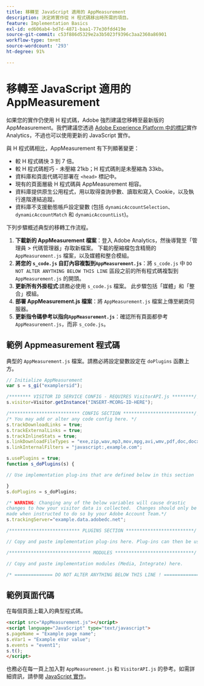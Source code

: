 ```yaml
---
title: 移轉至 JavaScript 適用的 AppMeasurement
description: 決定將實作從 H 程式碼移出時所需的項目。
feature: Implementation Basics
exl-id: ed606ab4-bd7d-4871-baa1-77e30fdd419e
source-git-commit: c53f886d5329e2a3b5023f9396c3aa2360a86901
workflow-type: tm+mt
source-wordcount: '293'
ht-degree: 91%

---
```


# 移轉至 JavaScript 適用的 AppMeasurement

如果您的實作仍使用 H 程式碼，Adobe 強烈建議您移轉至最新版的 AppMeasurement。我們建議您透過 [Adobe Experience Platform 中的標記](../launch/overview.md)實作 Analytics，不過也可以使用更新的 JavaScript 實作。

與 H 程式碼相比，AppMeasurement 有下列顯著變更：

* 較 H 程式碼快 3 到 7 倍。
* 較 H 程式碼輕巧 - 未壓縮 21kb；H 程式碼則是未壓縮為 33kb。
* 資料庫和頁面代碼可部署在 `<head>` 標記中。
* 現有的頁面層級 H 程式碼與 AppMeasurement 相容。
* 資料庫提供原生公用程式，用以取得查詢參數、讀取和寫入 Cookie，以及執行進階連結追蹤。
* 資料庫不支援動態帳戶設定變數 (包括 `dynamicAccountSelection`、`dynamicAccountMatch` 和 `dynamicAccountList`)。

下列步驟概述典型的移轉工作流程。

1. **下載新的 AppMeasurement 檔案**：登入 Adobe Analytics，然後導覽至「管理員 > 代碼管理器」存取新檔案。 下載的壓縮檔包含精簡的 `AppMeasurement.js` 檔案，以及媒體和整合模組。
1. **將您的 `s_code.js` 自訂內容複製到`AppMeasurement.js`**：將 `s_code.js` 中 `DO NOT ALTER ANYTHING BELOW THIS LINE` 區段之前的所有程式碼複製到 `AppMeasurement.js` 的開頭。
1. **更新所有外掛程式**:請務必使用 `s_code.js` 檔案。 此步驟包括「媒體」和「整合」模組。
1. **部署 AppMeasurement.js 檔案**：將 `AppMeasurement.js` 檔案上傳至網頁伺服器。
1. **更新指令碼參考以指向`AppMeasurement.js`**：確認所有頁面都參考 `AppMeasurement.js`，而非 `s_code.js`。

## 範例 Appmeasurement 程式碼

典型的 `AppMeasurement.js` 檔案。請務必將設定變數設定在 `doPlugins` 函數上方。

```js
// Initialize AppMeasurement
var s = s_gi("examplersid");

/******** VISITOR ID SERVICE CONFIG - REQUIRES VisitorAPI.js ********/;
s.visitor=Visitor.getInstance("INSERT-MCORG-ID-HERE");

/************************** CONFIG SECTION **************************/;
/* You may add or alter any code config here. */
s.trackDownloadLinks = true;
s.trackExternalLinks = true;
s.trackInlineStats = true;
s.linkDownloadFileTypes = "exe,zip,wav,mp3,mov,mpg,avi,wmv,pdf,doc,docx,xls,xlsx,ppt,pptx";
s.linkInternalFilters = "javascript:,example.com";

s.usePlugins = true;
function s_doPlugins(s) {

// Use implementation plug-ins that are defined below in this section

}
s.doPlugins = s_doPlugins;

/* WARNING: Changing any of the below variables will cause drastic
changes to how your visitor data is collected.  Changes should only be
made when instructed to do so by your Adobe Account Team.*/
s.trackingServer="example.data.adobedc.net";

/************************** PLUGINS SECTION *************************/

// Copy and paste implementation plug-ins here. Plug-ins can then be used in the s_doPlugins(s) function above

/****************************** MODULES *****************************/

// Copy and paste implementation modules (Media, Integrate) here.

/* ============== DO NOT ALTER ANYTHING BELOW THIS LINE ! ===============  */
```

## 範例頁面代碼

在每個頁面上載入的典型程式碼。

```html
<script src="AppMeasurement.js"></script>
<script language="JavaScript" type="text/javascript">
s.pageName = "Example page name";
s.eVar1 = "Example eVar value";
s.events = "event1";
s.t();
</script>
```

也務必在每一頁上加入對 `AppMeasurement.js` 和 `VisitorAPI.js` 的參考。如需詳細資訊，請參閱 [JavaScript 實作](/help/implement/js/overview.md)。
